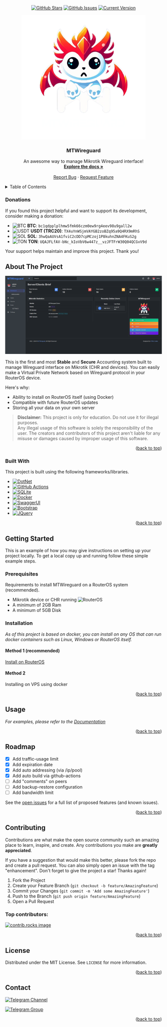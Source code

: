 ﻿<a id="readme-top"></a>


<!-- PROJECT LOGO -->
<br />
<div align="center">

[![GitHub Stars](https://img.shields.io/github/stars/techgarage-ir/MTWireGuard.svg)](https://github.com/techgarage-ir/MTWireGuard/stargazers)
[![GitHub Issues](https://img.shields.io/github/issues/techgarage-ir/MTWireGuard.svg)](https://github.com/techgarage-ir/MTWireGuard/issues)
[![Current Version](https://img.shields.io/docker/v/techgarageir/mtwireguard)](https://github.com/techgarage-ir/MTWireGuard)
  
  <a href="https://github.com/techgarage-ir/MTWireGuard">
    <img src="/Photos/logo.png" alt="Logo" width="400">
  </a>

  <h3 align="center">MTWireguard</h3>

  <p align="center">
    An awesome way to manage Mikrotik Wireguard interface!
    <br />
    <a href="https://github.com/techgarage-ir/MTWireGuard/wiki"><strong>Explore the docs »</strong></a>
    <br />
    <br />
    <a href="https://github.com/techgarage-ir/MTWireGuard/issues/new?labels=bug">Report Bug</a>
    ·
    <a href="https://github.com/techgarage-ir/MTWireGuard/issues/new?labels=enhancement">Request Feature</a>
  </p>
</div>



<!-- TABLE OF CONTENTS -->
<details>
  <summary>Table of Contents</summary>
  <ol>
    <li>
      <a href="#about-the-project">About The Project</a>
      <ul>
        <li><a href="#built-with">Built With</a></li>
      </ul>
    </li>
    <li>
      <a href="#getting-started">Getting Started</a>
      <ul>
        <li><a href="#prerequisites">Prerequisites</a></li>
        <li><a href="#installation">Installation</a></li>
      </ul>
    </li>
    <li><a href="#usage">Usage</a></li>
    <li><a href="#roadmap">Roadmap</a></li>
    <li><a href="#contributing">Contributing</a></li>
    <li><a href="#license">License</a></li>
    <li><a href="#contact">Contact</a></li>
  </ol>
</details>


### Donations
If you found this project helpful and want to support its development, consider making a donation:

* <img width="24" alt="BTC"  src="https://cryptologos.cc/logos/bitcoin-btc-logo.svg?v=040" /> **BTC**: `bc1qdpplplhmw5fmk66czm0ew9rg4eev98u9gall2w`
* <img width="24" alt="USDT" src="https://cryptologos.cc/logos/tether-usdt-logo.svg?v=040" /> **USDT (TRC20)**: `TX4uYnWSjmVAYGB2zoBZq95a9Q4RX9mRhS`
* <img width="24" alt="SOL"  src="https://cryptologos.cc/logos/solana-sol-logo.svg?v=040" />  **SOL**: `3hwQaAUVsA1fviC2cDD7cpMCzoj1P8kuhnZNA4FKuS2g`
* <img width="24" alt="TON"  src="https://cryptologos.cc/logos/toncoin-ton-logo.svg?v=040" /> **TON**: `UQAJFLfAV-bNc_kIoVbV6w447z__vzJFTFrW30Q04QCGvV9d`

Your support helps maintain and improve this project. Thank you!


<!-- ABOUT THE PROJECT -->
## About The Project

[![MTWireguard screenshot][product-screenshot]](https://github.com/techgarage-ir/MTWireGuard)

This is the first and most **Stable** and **Secure** Accounting system built to manage Wireguard interface on Mikrotik (CHR and devices). You can easily make a Virtual Private Network based on Wireguard protocol in your RouterOS device.

Here's why:
* Ability to install on RouterOS itself (using Docker)
* Compatible with future RouterOS updates
* Storing all your data on your own server

> **Disclaimer:** This project is only for education. Do not use it for illegal purposes.<br>Any illegal usage of this software is solely the responsibility of the user. The creators and contributors of this project aren't liable for any misuse or damages caused by improper usage of this software.

<p align="right">(<a href="#readme-top">back to top</a>)</p>


### Built With

This project is built using the following frameworks/libraries.

* [![DotNet][.Net]][.Net-url]
* [![GitHub Actions][GitHub-Actions]][GitHub-Actions-url]
* [![SQLite][SQLite]][SQLite-url]
* [![Docker][Docker]][Docker-url]
* [![SwaggerUI][Swagger]][Swagger-url]
* [![Bootstrap][Bootstrap.com]][Bootstrap-url]
* [![JQuery][JQuery.com]][JQuery-url]

<p align="right">(<a href="#readme-top">back to top</a>)</p>



<!-- GETTING STARTED -->
## Getting Started

This is an example of how you may give instructions on setting up your project locally.
To get a local copy up and running follow these simple example steps.

### Prerequisites

Requirements to install MTWireguard on a RouterOS system (recommended).
* Mikrotik device or CHR running ![RouterOS]
* A minimum of 2GB Ram
* A minimum of 5GB Disk

### Installation

_As of this project is based on docker, you can install on any OS that can run docker containers such as Linux, Windows or RouterOS itself._

#### Method 1 (recommended)
<a href="https://t.me/MTWireguard/8">Install on RouterOS</a>

#### Method 2
Installing on VPS using docker

<p align="right">(<a href="#readme-top">back to top</a>)</p>



<!-- USAGE EXAMPLES -->
## Usage

_For examples, please refer to the [Documentation](https://github.com/techgarage-ir/MTWireGuard/wiki)_

<p align="right">(<a href="#readme-top">back to top</a>)</p>



<!-- ROADMAP -->
## Roadmap

- [x] Add traffic-usage limit
- [x] Add expiration date
- [x] Add auto addressing (via /ip/pool)
- [x] Add auto build via github-actions
- [ ] Add "comments" on peers
- [ ] Add backup-restore configuration
- [ ] Add bandwidth limit

See the [open issues](https://github.com/techgarage-ir/MTWireGuard/issues) for a full list of proposed features (and known issues).

<p align="right">(<a href="#readme-top">back to top</a>)</p>



<!-- CONTRIBUTING -->
## Contributing

Contributions are what make the open source community such an amazing place to learn, inspire, and create. Any contributions you make are **greatly appreciated**.

If you have a suggestion that would make this better, please fork the repo and create a pull request. You can also simply open an issue with the tag "enhancement".
Don't forget to give the project a star! Thanks again!

1. Fork the Project
2. Create your Feature Branch (`git checkout -b feature/AmazingFeature`)
3. Commit your Changes (`git commit -m 'Add some AmazingFeature'`)
4. Push to the Branch (`git push origin feature/AmazingFeature`)
5. Open a Pull Request

### Top contributors:

<a href="https://github.com/techgarage-ir/MTWireGuard/graphs/contributors">
  <img src="https://contrib.rocks/image?repo=techgarage-ir/MTWireGuard" alt="contrib.rocks image" />
</a>

<p align="right">(<a href="#readme-top">back to top</a>)</p>



<!-- LICENSE -->
## License

Distributed under the MIT License. See `LICENSE` for more information.

<p align="right">(<a href="#readme-top">back to top</a>)</p>



<!-- CONTACT -->
## Contact

[![Telegram Channel][Telegram-Channel]](https://t.me/MTWireguard)

[![Telegram Group][Telegram-Group]](https://t.me/MTWireguardGroup)

<p align="right">(<a href="#readme-top">back to top</a>)</p>



<!-- MARKDOWN LINKS & IMAGES -->
<!-- https://www.markdownguide.org/basic-syntax/#reference-style-links -->
[product-screenshot]: /Photos/screenshot.png
[Mikrotik]: https://img.shields.io/badge/mikrotik-%23676867.svg?style=for-the-badge&logo=mikrotik&logoColor=white
[Wireguard]: https://img.shields.io/badge/wireguard-%2388171A.svg?style=for-the-badge&logo=wireguard&logoColor=white
[Telegram-Channel]: https://img.shields.io/badge/Telegram-Channel-2CA5E0?style=for-the-badge&logo=telegram&logoColor=white
[Telegram-Group]: https://img.shields.io/badge/Telegram-Group-2CA5E0?style=for-the-badge&logo=telegram&logoColor=white
[.Net]: https://img.shields.io/badge/.NET-5C2D91?style=for-the-badge&logo=.net&logoColor=white
[.Net-url]: https://dotnet.microsoft.com/
[GitHub-Actions]: https://img.shields.io/badge/github%20actions-%232671E5.svg?style=for-the-badge&logo=githubactions&logoColor=white
[GitHub-Actions-url]: https://github.com/techgarage-ir/MTWireGuard/actions
[SQLite]: https://img.shields.io/badge/sqlite-%2307405e.svg?style=for-the-badge&logo=sqlite&logoColor=white
[SQLite-url]: https://reactjs.org/
[Docker]: https://img.shields.io/badge/docker-%230db7ed.svg?style=for-the-badge&logo=docker&logoColor=white
[Docker-url]: https://docker.com/
[Swagger]: https://img.shields.io/badge/-Swagger-%23Clojure?style=for-the-badge&logo=swagger&logoColor=white
[Swagger-url]: https://angular.io/
[Bootstrap.com]: https://img.shields.io/badge/Bootstrap-563D7C?style=for-the-badge&logo=bootstrap&logoColor=white
[Bootstrap-url]: https://getbootstrap.com
[JQuery.com]: https://img.shields.io/badge/jQuery-0769AD?style=for-the-badge&logo=jquery&logoColor=white
[JQuery-url]: https://jquery.com 
[RouterOS]: https://img.shields.io/badge/RouterOS-7.15+-blue?logo=mikrotik
